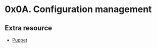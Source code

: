 # 0x0A. Configuration management

## Extra resource
- [Puppet](https://www.unixarena.com/2016/02/puppet-manifest-example-updating-files-on-agent-nodes.html/)